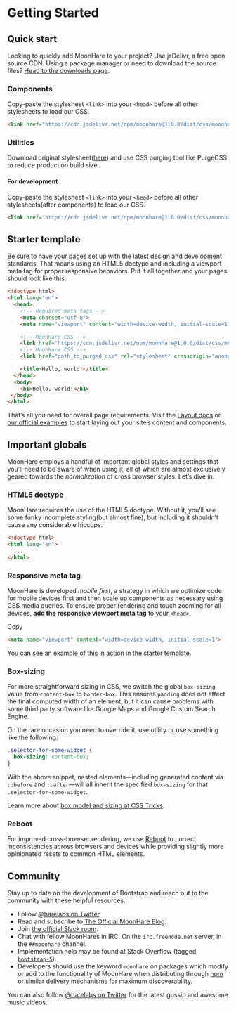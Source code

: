 # Getting Started
## Quick start
Looking to quickly add MoonHare to your project? Use jsDelivr, a free open source CDN. Using a package manager or need to download the source files?  [Head to the downloads page](/download).

### Components

Copy-paste the stylesheet  `<link>`  into your  `<head>`  before all other stylesheets to load our CSS.
```html
<link href="https://cdn.jsdelivr.net/npm/moonhare@1.0.0/dist/css/moonhare.css" rel="stylesheet" crossorigin="anonymous">
```

### Utilities
Download original stylesheet([here](https://cdn.jsdelivr.net/npm/moonhare@1.0.0/dist/css/moonhare-utilities.css)) and use CSS purging tool like PurgeCSS to reduce production build size.

#### For development
Copy-paste the stylesheet  `<link>`  into your  `<head>`  before all other stylesheets(after components) to load our CSS.
```html
<link href="https://cdn.jsdelivr.net/npm/moonhare@1.0.0/dist/css/moonhare-utilities.css" rel="stylesheet" crossorigin="anonymous">
```

## Starter template

Be sure to have your pages set up with the latest design and development standards. That means using an HTML5 doctype and including a viewport meta tag for proper responsive behaviors. Put it all together and your pages should look like this:
```html
<!doctype html>
<html lang="en">
  <head>
    <!-- Required meta tags -->
    <meta charset="utf-8">
    <meta name="viewport" content="width=device-width, initial-scale=1">

    <!-- MoonHare CSS -->
    <link href="https://cdn.jsdelivr.net/npm/moonhare@1.0.0/dist/css/moonhare.css" rel="stylesheet" crossorigin="anonymous">
    <!-- MoonHare CSS -->
    <link href="path_to_purged_css" rel="stylesheet" crossorigin="anonymous">

    <title>Hello, world!</title>
  </head>
  <body>
    <h1>Hello, world!</h1>
 </body>
</html>

```

That’s all you need for overall page requirements. Visit the  [Layout docs](layout/grid/)  or  [our official examples](/examples/)  to start laying out your site’s content and components.

## Important globals
MoonHare employs a handful of important global styles and settings that you’ll need to be aware of when using it, all of which are almost exclusively geared towards the  _normalization_  of cross browser styles. Let’s dive in.

### HTML5 doctype
MoonHare requires the use of the HTML5 doctype. Without it, you’ll see some funky incomplete styling(but almost fine), but including it shouldn’t cause any considerable hiccups.


```html
<!doctype html>
<html lang="en">
  ...
</html>

```

### Responsive meta tag

MoonHare is developed  _mobile first_, a strategy in which we optimize code for mobile devices first and then scale up components as necessary using CSS media queries. To ensure proper rendering and touch zooming for all devices,  **add the responsive viewport meta tag**  to your  `<head>`.

Copy

```html
<meta name="viewport" content="width=device-width, initial-scale=1">

```

You can see an example of this in action in the  [starter template](#starter-template).

### Box-sizing
For more straightforward sizing in CSS, we switch the global  `box-sizing`  value from  `content-box`  to  `border-box`. This ensures  `padding`  does not affect the final computed width of an element, but it can cause problems with some third party software like Google Maps and Google Custom Search Engine.

On the rare occasion you need to override it, use utility or use something like the following:

```css
.selector-for-some-widget {
  box-sizing: content-box;
}

```

With the above snippet, nested elements—including generated content via  `::before`  and  `::after`—will all inherit the specified  `box-sizing`  for that  `.selector-for-some-widget`.

Learn more about  [box model and sizing at CSS Tricks](https://css-tricks.com/box-sizing/).

### Reboot

For improved cross-browser rendering, we use  [Reboot](content/reboot/)  to correct inconsistencies across browsers and devices while providing slightly more opinionated resets to common HTML elements.

## Community
Stay up to date on the development of Bootstrap and reach out to the community with these helpful resources.

-   Follow  [@harelabs on Twitter](https://twitter.com/harelabs).
-   Read and subscribe to  [The Official MoonHare Blog](https://moonhare.halfmoon.com/).
-   Join  [the official Slack room](#nolink).
-   Chat with fellow MoonHares in IRC. On the  `irc.freenode.net`  server, in the  `##moonhare`  channel.
-   Implementation help may be found at Stack Overflow (tagged  [`bootstrap-5`](https://stackoverflow.com/questions/tagged/moonhare)).
-   Developers should use the keyword  `moonhare`  on packages which modify or add to the functionality of MoonHare when distributing through  [npm](https://www.npmjs.com/search?q=keywords:moonhare)  or similar delivery mechanisms for maximum discoverability.

You can also follow  [@harelabs on Twitter](https://twitter.com/harelabs)  for the latest gossip and awesome music videos.
